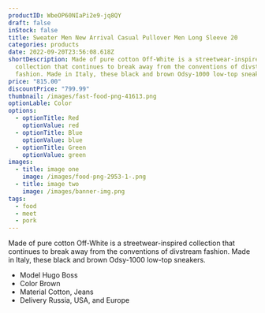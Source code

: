 ```yaml
---
productID: WbeOP60NIaPi2e9-jq8QY
draft: false
inStock: false
title: Sweater Men New Arrival Casual Pullover Men Long Sleeve 20
categories: products
date: 2022-09-20T23:56:08.618Z
shortDescription: Made of pure cotton Off-White is a streetwear-inspired
  collection that continues to break away from the conventions of divstream
  fashion. Made in Italy, these black and brown Odsy-1000 low-top sneakers.
price: "815.00"
discountPrice: "799.99"
thumbnail: /images/fast-food-png-41613.png
optionLable: Color
options:
  - optionTitle: Red
    optionValue: red
  - optionTitle: Blue
    optionValue: blue
  - optionTitle: Green
    optionValue: green
images:
  - title: image one
    image: /images/food-png-2953-1-.png
  - title: image two
    image: /images/banner-img.png
tags:
  - food
  - meet
  - pork
---
```

Made of pure cotton Off-White is a streetwear-inspired collection that continues to break away from the conventions of divstream fashion. Made in Italy, these black and brown Odsy-1000 low-top sneakers.

* Model Hugo Boss
* Color Brown
* Material Cotton, Jeans
* Delivery Russia, USA, and Europe
